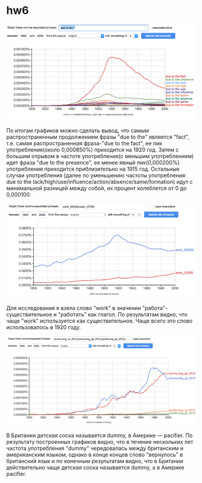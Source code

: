 # hw6
![](https://github.com/Alice1ee/hw6/blob/master/Снимок%20экрана%202018-04-09%20в%2013.38.05.png)

По итогам графиков можно сделать вывод, что самым распространенным продолжением фразы "due to the" является "fact", т.е. самая распространенная фраза-"due to the fact", ее пик употребления(около 0,000850%) приходится на 1920 год. Затем с большим отрывом в частоте употребления(с меньшим употреблением) идет фраза "due to the presence", ее менее явный пик(0,000200%) употребления приходится приблизительно на 1915 год. Остальные случаи употребления (далее по уменьшению частоты употребления: due to the lack/high/use/influence/action/absence/same/formation) идут с минимальной разницей между собой, их процент колеблется от 0 до 0,000100.


![](https://github.com/Alice1ee/hw6/blob/master/Снимок%20экрана%202018-04-09%20в%2014.09.37.png)

Для исследования я взяла слово "work" в значении "работа"-существительное и "работать" как глагол. По результатам видно, что чаще "work" используется как существительное. Чаще всего это слово использовалось в 1920 году. 

![](https://github.com/Alice1ee/hw6/blob/master/Снимок%20экрана%202018-04-09%20в%2015.43.41.png)

В Британии детская соска называется dummy, в Америке — pacifier. По результату построенных графиков видно, что в течение нескольких лет частота употребления "dummy" чередовалась между британским и американским языком, однако в конце концов слово "вернулось" в британский язык и по конечным результатам видно, что в Британии действительно чаще детская соска называется dummy, а в Америке pacifier.
